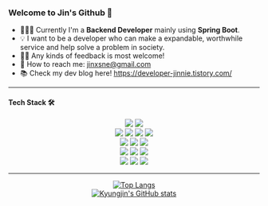 ### Welcome to Jin's Github 👋

- 👩🏻‍💻 Currently I'm a **Backend Developer** mainly using **Spring Boot**.
- 💡 I want to be a developer who can make a expandable, worthwhile service and help solve a problem in society.
- 🙌🏻 Any kinds of feedback is most welcome!
- 📧 How to reach me: jinxsne@gmail.com
- 📚 Check my dev blog here! https://developer-jinnie.tistory.com/
------
#### Tech Stack 🛠️
<p align="center">
  <img src="https://img.shields.io/badge/java-007396?style=flat-square&logo=java&logoColor=white"/> 
  <img src="https://img.shields.io/badge/Python-3776AB?style=flat-square&logo=Python&logoColor=white"/><br>
  <img src="https://img.shields.io/badge/Spring-6DB33F?style=flat-square&logo=Spring&logoColor=white"/> 
  <img src="https://img.shields.io/badge/SpringBoot-43B02A?style=flat-square&logo=Spring Boot&logoColor=white"/> 
  <img src="https://img.shields.io/badge/SpringSecurity-43B02A?style=flat-square&logo=Spring Security&logoColor=white"/> 
  <img src="https://img.shields.io/badge/Hibernate-232F3E?style=flat-square&logo=Hibernate&logoColor=white"/><br>
  <img src="https://img.shields.io/badge/MySQL-4479A1?style=flat-square&logo=MySQL&logoColor=white"/> 
  <img src="https://img.shields.io/badge/ORACLE-F80000?style=flat-square&logo=oracle&logoColor=white"/> 
  <img src="https://img.shields.io/badge/Redis-FF0000?style=flat-square&logo=Redis&logoColor=white"/><br>
  <img src="https://img.shields.io/badge/Git-F05032?style=flat-square&logo=git&logoColor=white"/> 
  <img src="https://img.shields.io/badge/Docker-2496ED?style=flat-square&logo=Docker&logoColor=white"/> 
  <img src="https://img.shields.io/badge/Amazon AWS-232F3E?style=flat-square&logo=amazonaws&logoColor=white"/><br>
  <img src="https://img.shields.io/badge/Amazon S3-569A31?style=flat-square&logo=amazons3&logoColor=white"/>
  <img src="https://img.shields.io/badge/Amazon RDS-527FFF?style=flat-square&logo=amazonrds&logoColor=white"/>
  <img src="https://img.shields.io/badge/Amazon EC2-FF9900?style=flat-square&logo=amazonec2&logoColor=white"/>
</p>

------
<p align="center">
  <a href="https://github.com/kyungjinleelee/github-readme-stats">
    <img src="https://github-readme-stats.vercel.app/api/top-langs/?username=kyungjinleelee&layout=compact" alt="Top Langs"/>
  </a>
  <br>
  <a href="https://github.com/kyungjinleelee/github-readme-stats">
    <img src="https://github-readme-stats.vercel.app/api?username=kyungjinleelee" alt="Kyungjin's GitHub stats"/>
  </a>
</p>

